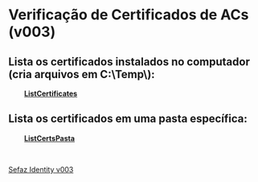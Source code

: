 # Verificação de Certificados de ACs (v003)

## Lista os certificados instalados no computador (cria arquivos em C:\\Temp\\):

&nbsp;&nbsp;&nbsp;&nbsp;&nbsp;&nbsp;&nbsp;&nbsp;**[ListCertificates](https://ads.intra.fazenda.sp.gov.br/tfs/ADMIN/4d6df5f0-2d1f-4431-b769-f063824bd57e/_apis/git/repositories/1885edf5-80ac-4cbb-b3e3-bdf0ea291276/items?path=%2FSefaz%20Identity%2Fv003%2FAplica%C3%A7%C3%B5es%20para%20Verifica%C3%A7%C3%A3o%20de%20Certificados%20de%20ACs%2FListCertificates.zip&versionDescriptor%5BversionOptions%5D=0&versionDescriptor%5BversionType%5D=0&versionDescriptor%5Bversion%5D=master&resolveLfs=true&%24format=octetStream&api-version=5.0)**

## Lista os certificados em uma pasta específica:

&nbsp;&nbsp;&nbsp;&nbsp;&nbsp;&nbsp;&nbsp;&nbsp;**[ListCertsPasta](https://ads.intra.fazenda.sp.gov.br/tfs/ADMIN/4d6df5f0-2d1f-4431-b769-f063824bd57e/_apis/git/repositories/1885edf5-80ac-4cbb-b3e3-bdf0ea291276/items?path=%2FSefaz%20Identity%2Fv003%2FAplica%C3%A7%C3%B5es%20para%20Verifica%C3%A7%C3%A3o%20de%20Certificados%20de%20ACs%2FListCertsPasta.zip&versionDescriptor%5BversionOptions%5D=0&versionDescriptor%5BversionType%5D=0&versionDescriptor%5Bversion%5D=master&resolveLfs=true&%24format=octetStream&api-version=5.0)**

<br/>

[Sefaz Identity v003](https://ads.intra.fazenda.sp.gov.br/tfs/ADMIN/Wiki_Arquitetura/_wiki/wikis/Wiki_Arquitetura.wiki/413/Sefaz-Identity-vers%C3%A3o-003-(SSO))
